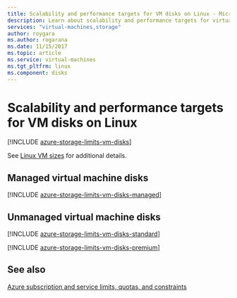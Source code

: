 ```yaml
---
title: Scalability and performance targets for VM disks on Linux - Microsoft Azure | Microsoft Docs
description: Learn about scalability and performance targets for virtual machine disks attached to VMs running Linux.
services: "virtual-machines,storage"
author: roygara
ms.author: rogarana
ms.date: 11/15/2017
ms.topic: article
ms.service: virtual-machines
ms.tgt_pltfrm: linux
ms.component: disks
---
```


# Scalability and performance targets for VM disks on Linux

[!INCLUDE [azure-storage-limits-vm-disks](../../../includes/azure-storage-limits-vm-disks.md)]

See [Linux VM sizes](../../virtual-machines/windows/sizes.md?toc=%2fazure%2fvirtual-machines%2flinux%2ftoc.json) for additional details.

## Managed virtual machine disks

[!INCLUDE [azure-storage-limits-vm-disks-managed](../../../includes/azure-storage-limits-vm-disks-managed.md)]

## Unmanaged virtual machine disks
[!INCLUDE [azure-storage-limits-vm-disks-standard](../../../includes/azure-storage-limits-vm-disks-standard.md)]

[!INCLUDE [azure-storage-limits-vm-disks-premium](../../../includes/azure-storage-limits-vm-disks-premium.md)]

## See also

[Azure subscription and service limits, quotas, and constraints](https://docs.microsoft.com/azure/azure-subscription-service-limits)

